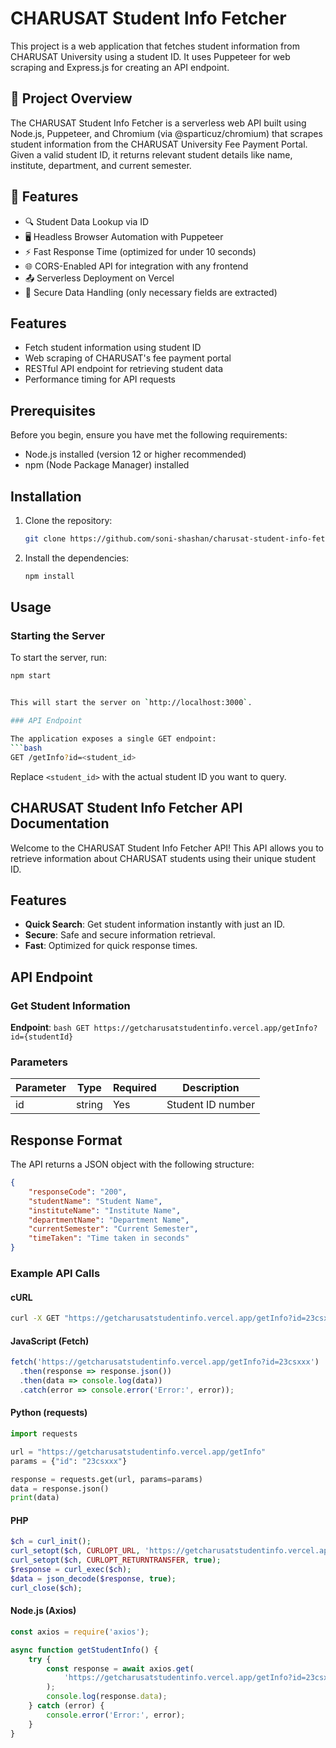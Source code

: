 # CHARUSAT Student Info Fetcher

This project is a web application that fetches student information from CHARUSAT University using a student ID. It uses Puppeteer for web scraping and Express.js for creating an API endpoint.

## 📌 Project Overview
The CHARUSAT Student Info Fetcher is a serverless web API built using Node.js, Puppeteer, and Chromium (via @sparticuz/chromium) that scrapes student information from the CHARUSAT University Fee Payment Portal. Given a valid student ID, it returns relevant student details like name, institute, department, and current semester.

## 🧠 Features
- 🔍 Student Data Lookup via ID
- 🖥️ Headless Browser Automation with Puppeteer
- ⚡ Fast Response Time (optimized for under 10 seconds)
- 🌐 CORS-Enabled API for integration with any frontend
- 📤 Serverless Deployment on Vercel
- 🔐 Secure Data Handling (only necessary fields are extracted)


## Features

- Fetch student information using student ID
- Web scraping of CHARUSAT's fee payment portal
- RESTful API endpoint for retrieving student data
- Performance timing for API requests

## Prerequisites

Before you begin, ensure you have met the following requirements:

- Node.js installed (version 12 or higher recommended)
- npm (Node Package Manager) installed

## Installation

1. Clone the repository:
   ```bash
   git clone https://github.com/soni-shashan/charusat-student-info-fetcher.git cd charusat-student-info-fetcher


2. Install the dependencies:
   ```bash
   npm install


## Usage

### Starting the Server

To start the server, run:
  ```bash
  npm start


This will start the server on `http://localhost:3000`.

### API Endpoint

The application exposes a single GET endpoint:
  ```bash
  GET /getInfo?id=<student_id>
  ```

Replace `<student_id>` with the actual student ID you want to query.

## CHARUSAT Student Info Fetcher API Documentation
Welcome to the CHARUSAT Student Info Fetcher API! This API allows you to retrieve information about CHARUSAT students using their unique student ID.

## Features

- **Quick Search**: Get student information instantly with just an ID.
- **Secure**: Safe and secure information retrieval.
- **Fast**: Optimized for quick response times.

## API Endpoint

### Get Student Information

**Endpoint**: ```bash GET https://getcharusatstudentinfo.vercel.app/getInfo?id={studentId}```


### Parameters

| Parameter | Type   | Required | Description                |
|-----------|--------|----------|----------------------------|
| id        | string | Yes      | Student ID number          |

## Response Format

The API returns a JSON object with the following structure:

```json
{
    "responseCode": "200",
    "studentName": "Student Name",
    "instituteName": "Institute Name",
    "departmentName": "Department Name",
    "currentSemester": "Current Semester",
    "timeTaken": "Time taken in seconds"
}
```

### Example API Calls
#### cURL
  ```bash
  curl -X GET "https://getcharusatstudentinfo.vercel.app/getInfo?id=23csxxx"
  ```

#### JavaScript (Fetch)
  ```javascript
  fetch('https://getcharusatstudentinfo.vercel.app/getInfo?id=23csxxx')
    .then(response => response.json())
    .then(data => console.log(data))
    .catch(error => console.error('Error:', error));
  ```

#### Python (requests)
```python
import requests

url = "https://getcharusatstudentinfo.vercel.app/getInfo"
params = {"id": "23csxxx"}

response = requests.get(url, params=params)
data = response.json()
print(data)
```

#### PHP
```php
$ch = curl_init();
curl_setopt($ch, CURLOPT_URL, 'https://getcharusatstudentinfo.vercel.app/getInfo?id=23csxxx');
curl_setopt($ch, CURLOPT_RETURNTRANSFER, true);
$response = curl_exec($ch);
$data = json_decode($response, true);
curl_close($ch);
```

#### Node.js (Axios)
```javascript
const axios = require('axios');

async function getStudentInfo() {
    try {
        const response = await axios.get(
            'https://getcharusatstudentinfo.vercel.app/getInfo?id=23csxxx'
        );
        console.log(response.data);
    } catch (error) {
        console.error('Error:', error);
    }
}
```
